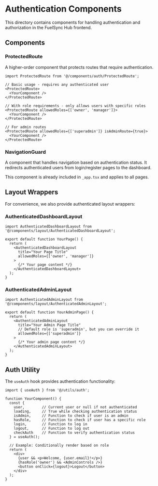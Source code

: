 # Authentication Components

This directory contains components for handling authentication and authorization in the FuelSync Hub frontend.

## Components

### ProtectedRoute

A higher-order component that protects routes that require authentication.

```tsx
import ProtectedRoute from '@/components/auth/ProtectedRoute';

// Basic usage - requires any authenticated user
<ProtectedRoute>
  <YourComponent />
</ProtectedRoute>

// With role requirements - only allows users with specific roles
<ProtectedRoute allowedRoles={['owner', 'manager']}>
  <YourComponent />
</ProtectedRoute>

// For admin routes
<ProtectedRoute allowedRoles={['superadmin']} isAdminRoute={true}>
  <YourComponent />
</ProtectedRoute>
```

### NavigationGuard

A component that handles navigation based on authentication status. It redirects authenticated users from login/register pages to the dashboard.

This component is already included in `_app.tsx` and applies to all pages.

## Layout Wrappers

For convenience, we also provide authenticated layout wrappers:

### AuthenticatedDashboardLayout

```tsx
import AuthenticatedDashboardLayout from '@/components/layout/AuthenticatedDashboardLayout';

export default function YourPage() {
  return (
    <AuthenticatedDashboardLayout
      title="Your Page Title"
      allowedRoles={['owner', 'manager']}
    >
      {/* Your page content */}
    </AuthenticatedDashboardLayout>
  );
}
```

### AuthenticatedAdminLayout

```tsx
import AuthenticatedAdminLayout from '@/components/layout/AuthenticatedAdminLayout';

export default function YourAdminPage() {
  return (
    <AuthenticatedAdminLayout
      title="Your Admin Page Title"
      // Default role is 'superadmin', but you can override it
      allowedRoles={['superadmin']}
    >
      {/* Your admin page content */}
    </AuthenticatedAdminLayout>
  );
}
```

## Auth Utility

The `useAuth` hook provides authentication functionality:

```tsx
import { useAuth } from '@/utils/auth';

function YourComponent() {
  const { 
    user,        // Current user or null if not authenticated
    loading,     // True while checking authentication status
    isAdmin,     // Function to check if user is an admin
    hasRole,     // Function to check if user has a specific role
    login,       // Function to log in
    logout,      // Function to log out
    checkAuth    // Function to verify authentication status
  } = useAuth();

  // Example: Conditionally render based on role
  return (
    <div>
      {user && <p>Welcome, {user.email}!</p>}
      {hasRole('owner') && <AdminControls />}
      <button onClick={logout}>Logout</button>
    </div>
  );
}
```